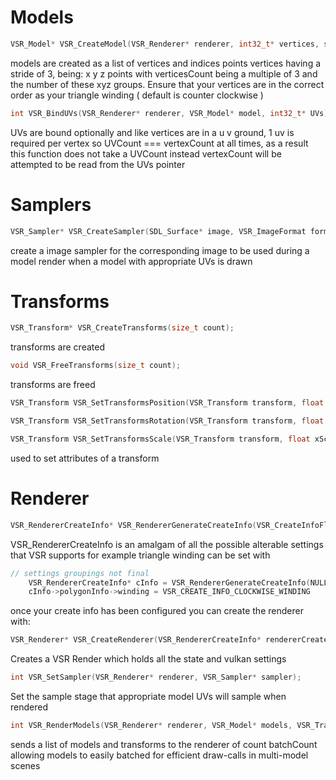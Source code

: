 
# Models
```c
VSR_Model* VSR_CreateModel(VSR_Renderer* renderer, int32_t* vertices, size_t vertiexCount, int32_t* indices, size_t indexCount);
```
models are created as a list of vertices and indices points
vertices having a stride of 3, being: x y z points with verticesCount being a multiple of 3 and the number of these xyz groups.
Ensure that your vertices are in the correct order as your triangle winding ( default is counter clockwise )
```c
int VSR_BindUVs(VSR_Renderer* renderer, VSR_Model* model, int32_t* UVs);
```
UVs are bound optionally and like vertices are in a u v ground, 1 uv is required per vertex so UVCount === vertexCount at all times, as a result this function does not take a UVCount instead vertexCount will be attempted to be read from the UVs pointer

# Samplers
```c
VSR_Sampler* VSR_CreateSampler(SDL_Surface* image, VSR_ImageFormat format, VSR_SamplerFlags flags);
```
create a image sampler for the corresponding image to be used during a model render when a model with appropriate UVs is drawn

# Transforms
```c
VSR_Transform* VSR_CreateTransforms(size_t count);
```
transforms are created

```c
void VSR_FreeTransforms(size_t count);
```
transforms are freed

```c
VSR_Transform VSR_SetTransformsPosition(VSR_Transform transform, float x, float y, float z);
```
```c
VSR_Transform VSR_SetTransformsRotation(VSR_Transform transform, float xRot, float yRot, float zRot);
```
```c
VSR_Transform VSR_SetTransformsScale(VSR_Transform transform, float xScale, float yScale, float zScale);
```
used to set attributes of a transform

# Renderer
```c
VSR_RendererCreateInfo* VSR_RendererGenerateCreateInfo(VSR_CreateInfoFlags flags);
```
VSR_RendererCreateInfo is an amalgam of all the possible alterable settings that VSR supports
for example triangle winding can be set with
```c
// settings groupings not final
	VSR_RendererCreateInfo* cInfo = VSR_RendererGenerateCreateInfo(NULL);
	cInfo->polygonInfo->winding = VSR_CREATE_INFO_CLOCKWISE_WINDING
```
once your create info has been configured you can create the renderer with:
 ```c
VSR_Renderer* VSR_CreateRenderer(VSR_RendererCreateInfo* rendererCreateInfo);
```
Creates a VSR Render which holds all the state and vulkan settings
```c
int VSR_SetSampler(VSR_Renderer* renderer, VSR_Sampler* sampler);
```
Set the sample stage that appropriate model UVs will sample when rendered
```c
int VSR_RenderModels(VSR_Renderer* renderer, VSR_Model* models, VSR_Transform* transforms, size_t batchCount);
```
sends a list of models and transforms to the renderer of count batchCount allowing models to easily batched for efficient draw-calls in multi-model scenes
